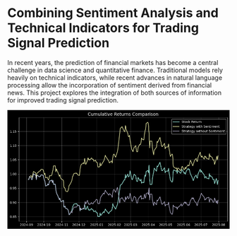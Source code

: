 # Combining Sentiment Analysis and Technical Indicators for Trading Signal Prediction

In recent years, the prediction of financial markets has become a central challenge in data science and quantitative finance. Traditional models rely heavily on technical indicators, while recent advances in natural language processing allow the incorporation of sentiment derived from financial news. This project explores the integration of both sources of information for improved trading signal prediction.

![alt text](https://github.com/R0A16/Sentiment-Analysis-for-Trading-Signal-Prediction/blob/main/sent_returns.png?raw=true)
